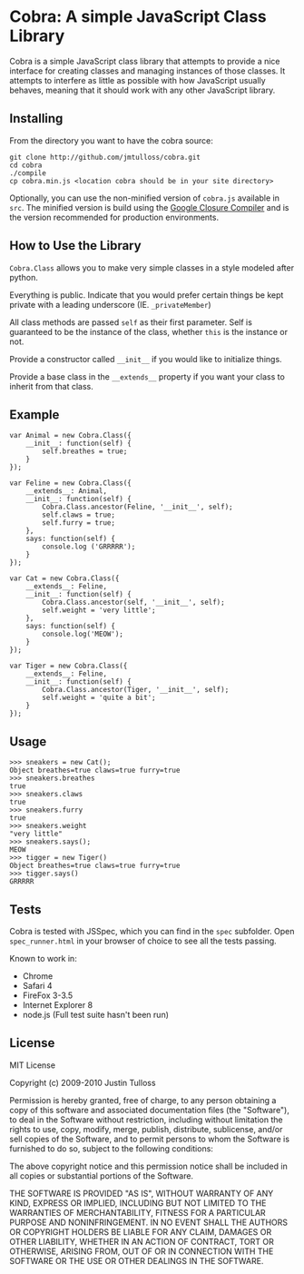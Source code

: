 Cobra: A simple JavaScript Class Library
========================================

Cobra is a simple JavaScript class library that attempts to provide a
nice interface for creating classes and managing instances of those
classes. It attempts to interfere as little as possible with how JavaScript
usually behaves, meaning that it should work with any other JavaScript library.

Installing
----------

From the directory you want to have the cobra source:

    git clone http://github.com/jmtulloss/cobra.git
    cd cobra
    ./compile
    cp cobra.min.js <location cobra should be in your site directory>

Optionally, you can use the non-minified version of `cobra.js` available in
`src`. The minified version is build using the [Google Closure Compiler][1]
and is the version recommended for production environments.

[1]: http://code.google.com/closure/compiler/

How to Use the Library
----------------------

`Cobra.Class` allows you to make very simple classes
in a style modeled after python.

Everything is public. Indicate that you would prefer certain things be
kept private with a leading underscore (IE. `_privateMember`)

All class methods are passed `self` as their first parameter. Self is
guaranteed to be the instance of the class, whether `this` is the instance
or not.

Provide a constructor called `__init__` if you would like to initialize things.

Provide a base class in the `__extends__` property if you want your
class to inherit from that class.

Example
-------
    var Animal = new Cobra.Class({
        __init__: function(self) {
            self.breathes = true;
        }
    });

    var Feline = new Cobra.Class({
        __extends__: Animal,
        __init__: function(self) {
            Cobra.Class.ancestor(Feline, '__init__', self);
            self.claws = true;
            self.furry = true;
        },
        says: function(self) {
            console.log ('GRRRRR');
        }
    });

    var Cat = new Cobra.Class({
        __extends__: Feline,
        __init__: function(self) {
            Cobra.Class.ancestor(self, '__init__', self);
            self.weight = 'very little';
        },
        says: function(self) {
            console.log('MEOW');
        }
    });

    var Tiger = new Cobra.Class({
        __extends__: Feline,
        __init__: function(self) {
            Cobra.Class.ancestor(Tiger, '__init__', self);
            self.weight = 'quite a bit';
        }
    });

Usage
-----

    >>> sneakers = new Cat();
    Object breathes=true claws=true furry=true
    >>> sneakers.breathes
    true
    >>> sneakers.claws
    true
    >>> sneakers.furry
    true
    >>> sneakers.weight
    "very little"
    >>> sneakers.says();
    MEOW
    >>> tigger = new Tiger()
    Object breathes=true claws=true furry=true
    >>> tigger.says()
    GRRRRR

Tests
-----

Cobra is tested with JSSpec, which you can find in the `spec` subfolder.
Open `spec_runner.html` in your browser of choice to see all the tests passing.

Known to work in:

 - Chrome
 - Safari 4
 - FireFox 3-3.5
 - Internet Explorer 8
 - node.js (Full test suite hasn't been run)

License
-------
MIT License

Copyright (c) 2009-2010 Justin Tulloss

Permission is hereby granted, free of charge, to any person obtaining a copy
of this software and associated documentation files (the "Software"), to deal
in the Software without restriction, including without limitation the rights
to use, copy, modify, merge, publish, distribute, sublicense, and/or sell
copies of the Software, and to permit persons to whom the Software is
furnished to do so, subject to the following conditions:

The above copyright notice and this permission notice shall be included in
all copies or substantial portions of the Software.

THE SOFTWARE IS PROVIDED "AS IS", WITHOUT WARRANTY OF ANY KIND, EXPRESS OR
IMPLIED, INCLUDING BUT NOT LIMITED TO THE WARRANTIES OF MERCHANTABILITY,
FITNESS FOR A PARTICULAR PURPOSE AND NONINFRINGEMENT. IN NO EVENT SHALL THE
AUTHORS OR COPYRIGHT HOLDERS BE LIABLE FOR ANY CLAIM, DAMAGES OR OTHER
LIABILITY, WHETHER IN AN ACTION OF CONTRACT, TORT OR OTHERWISE, ARISING FROM,
OUT OF OR IN CONNECTION WITH THE SOFTWARE OR THE USE OR OTHER DEALINGS IN
THE SOFTWARE.
